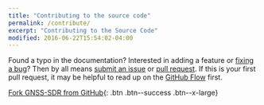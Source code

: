 ```yaml
---
title: "Contributing to the source code"
permalink: /contribute/
excerpt: "Contributing to the Source Code"
modified: 2016-06-22T15:54:02-04:00
---
```



Found a typo in the documentation? Interested in adding a feature or [fixing a bug](https://github.com/gnss-sdr/gnss-sdr/issues)? Then by all means [submit an issue](https://github.com/gnss-sdr/gnss-sdr/issues) or [pull request](https://help.github.com/articles/using-pull-requests/). If this is your first pull request, it may be helpful to read up on the [GitHub Flow](https://guides.github.com/introduction/flow/) first.






[Fork GNSS-SDR from GitHub](https://github.com/gnss-sdr/gnss-sdr/fork){: .btn .btn--success .btn--x-large}
